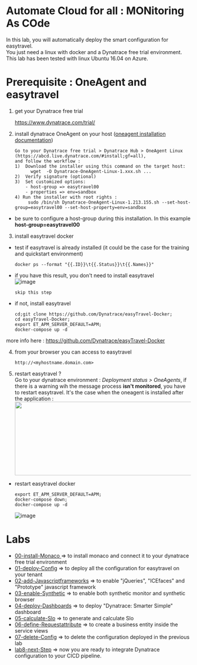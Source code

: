 #  Automate Cloud for all : MONitoring As COde

In this lab, you will automatically deploy the smart configuration for easytravel.  
You just need a linux with docker and a Dynatrace free trial environment.  
This lab has been tested with linux Ubuntu 16.04 on Azure.  

# Prerequisite : OneAgent and easytravel

1) get your Dynatrace free trial  

      https://www.dynatrace.com/trial/    

2) install dynatrace OneAgent on your host 
([oneagent installation documentation](https://github.com/JLLormeau/loadtesting-lab/blob/main/InstallEasytravel.md))    

       Go to your Dynatrace free trial > Dynatrace Hub > OneAgent Linux (https://abcd.live.dynatrace.com/#install;gf=all),
       and follow the workflow :
       1)  Download the installer using this command on the target host: 
             wget  -O Dynatrace-OneAgent-Linux-1.xxx.sh ...
       2)  Verify signature (optional)
       3)  Set customized options:
           - host-group => easytravel00 
           - properties => env=sandbox
       4) Run the installer with root rights : 
            sudo /bin/sh Dynatrace-OneAgent-Linux-1.213.155.sh --set-host-group=easytravel00 --set-host-property=env=sandbox

- be sure to configure a host-group during this installation. In this example **host-group=easytravel00**

3) install easytravel docker   
- test if easytravel is already installed (it could be the case for the training and quickstart environment)   

      docker ps --format "{{.ID}}\t{{.Status}}\t{{.Names}}"

- if you have this result, you don't need to install easytravel  
  ![image](https://user-images.githubusercontent.com/40337213/116451621-02f57e00-a85d-11eb-96a0-c1d0613185c7.png)
   
      skip this step
            
- if not, install easytravel 

      cd;git clone https://github.com/Dynatrace/easyTravel-Docker;
      cd easyTravel-Docker;
      export ET_APM_SERVER_DEFAULT=APM;
      docker-compose up -d

more info here : https://github.com/Dynatrace/easyTravel-Docker  
  
4) from your browser you can access to easytravel  

       http://<myhostname.domain.com>

5) restart easytravel ?  
Go to your dynatrace environment : *Deployment status > OneAgents*, if there is a warning wih the message process **isn't monitored**, you have to restart easytravel. It's the case when the oneagent is installed after the application :  
    <img src="https://user-images.githubusercontent.com/40337213/116455523-713c3f80-a861-11eb-8786-0858aa10512c.png" width="600" height="200">

- restart easytravel docker

      export ET_APM_SERVER_DEFAULT=APM;
      docker-compose down;
      docker-compose up -d
       
  ![image](https://user-images.githubusercontent.com/40337213/116609980-4c190100-a935-11eb-9fd0-d0739d13cb03.png)


# Labs 

- [00-install-Monaco ](https://github.com/JLLormeau/monitoring-as-code/tree/main/00-install-Monaco) => to install monaco and connect it to your dynatrace free trial environment   
- [01-deploy-Config](https://github.com/JLLormeau/monitoring-as-code/tree/main/01-deploy-Config) => to deploy all the configuration for easytravel on your tenant  
- [02-add-Javascriptframeworks](https://github.com/JLLormeau/monitoring-as-code/tree/main/02-add-Javascriptframeworks) => to enable "jQueries", "ICEfaces" and "Prototype" javascript framework  
- [03-enable-Synthetic](https://github.com/JLLormeau/monitoring-as-code/tree/main/03-enable-Synthetic) => to enable both synthetic monitor and synthetic browser  
- [04-deploy-Dashboards](https://github.com/JLLormeau/monitoring-as-code/tree/main/04-import-Dashboards) => to deploy "Dynatrace: Smarter Simple" dashboard  
- [05-calculate-Slo](https://github.com/JLLormeau/monitoring-as-code/tree/main/05-calculate-Slo) => to generate and calculate Slo  
- [06-define-Requestattribute](https://github.com/JLLormeau/monitoring-as-code/tree/main/06-define-Requestattribute) => to create a business entity inside the service views
- [07-delete-Config](https://github.com/JLLormeau/monitoring-as-code/tree/main/07-delete-Config) => to delete the configuration deployed in the previous lab    
- [lab8-next-Step](https://github.com/JLLormeau/monitoring-as-code/tree/main/lab8-next-Step) => now you are ready to integrate Dynatrace configuration to your CICD pipeline.
